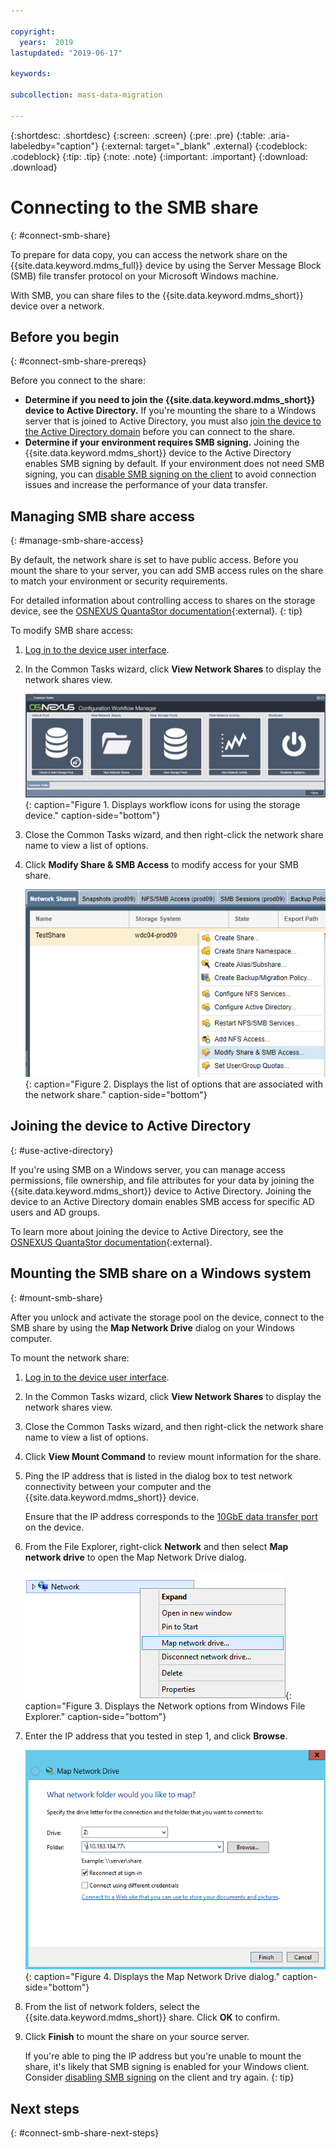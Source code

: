```yaml
---

copyright:
  years:  2019
lastupdated: "2019-06-17"

keywords:

subcollection: mass-data-migration

---
```


{:shortdesc: .shortdesc}
{:screen: .screen}
{:pre: .pre}
{:table: .aria-labeledby="caption"}
{:external: target="_blank" .external}
{:codeblock: .codeblock}
{:tip: .tip}
{:note: .note}
{:important: .important}
{:download: .download}

# Connecting to the SMB share
{: #connect-smb-share}

To prepare for data copy, you can access the network share on the {{site.data.keyword.mdms_full}} device by using the Server Message Block (SMB) file transfer protocol on your Microsoft Windows machine.

With SMB, you can share files to the {{site.data.keyword.mdms_short}} device over a network. 

## Before you begin
{: #connect-smb-share-prereqs}

Before you connect to the share:

- **Determine if you need to join the {{site.data.keyword.mdms_short}} device to Active Directory.** If you're mounting the share to a Windows server that is joined to Active Directory, you must also [join the device to the Active Directory domain](#use-active-directory) before you can connect to the share.
- **Determine if your environment requires SMB signing.** Joining the {{site.data.keyword.mdms_short}} device to the Active Directory enables SMB signing by default. If your environment does not need SMB signing, you can [disable SMB signing on the client](/docs/infrastructure/mass-data-migration?topic=mass-data-migration-troubleshooting#unable-to-mount-smb-share) to avoid connection issues and increase the performance of your data transfer.

## Managing SMB share access
{: #manage-smb-share-access}

By default, the network share is set to have public access. Before you mount the share to your server, you can add SMB access rules on the share to match your environment or security requirements. 

For detailed information about controlling access to shares on the storage device, see the [OSNEXUS QuantaStor documentation](https://wiki.osnexus.com/index.php?title=Network_Shares){:external}.
{: tip}

To modify SMB share access:

1. [Log in to the device user interface](/docs/infrastructure/mass-data-migration?topic=mass-data-migration-access-ui#log-in-ui).
2. In the Common Tasks wizard, click **View Network Shares** to display the network shares view.

   ![Workflow icons](images/workflow.png){: caption="Figure 1. Displays workflow icons for using the storage device." caption-side="bottom"}
3. Close the Common Tasks wizard, and then right-click the network share name to view a list of options. 
4. Click **Modify Share & SMB Access** to modify access for your SMB share.

    ![description](images/add-smb-access.png){: caption="Figure 2. Displays the list of options that are associated with the network share." caption-side="bottom"}

## Joining the device to Active Directory
{: #use-active-directory}

If you're using SMB on a Windows server, you can manage access permissions, file ownership, and file attributes for your data by joining the {{site.data.keyword.mdms_short}} device to Active Directory. Joining the device to an Active Directory domain enables SMB access for specific AD users and AD groups. 

To learn more about joining the device to Active Directory, see the [OSNEXUS QuantaStor documentation](https://wiki.osnexus.com/index.php?title=Network_Shares#Joining_an_AD_Domain){:external}.

## Mounting the SMB share on a Windows system
{: #mount-smb-share}

After you unlock and activate the storage pool on the device, connect to the SMB share by using the **Map Network Drive** dialog on your Windows computer.

To mount the network share:

1. [Log in to the device user interface](/docs/infrastructure/mass-data-migration?topic=mass-data-migration-access-ui#log-in-ui).
2. In the Common Tasks wizard, click **View Network Shares** to display the network shares view.
3. Close the Common Tasks wizard, and then right-click the network share name to view a list of options. 
4. Click **View Mount Command** to review mount information for the share.
5. Ping the IP address that is listed in the dialog box to test network connectivity between your computer and the {{site.data.keyword.mdms_short}} device.

   Ensure that the IP address corresponds to the [10GbE data transfer port](/docs/infrastructure/mass-data-migration?topic=mass-data-migration-device-overview#network-settings) on the device. 
6. From the File Explorer, right-click **Network** and then select **Map network drive** to open the Map Network Drive dialog.

   ![Open map network drive dialog](images/map-network-drive.png){: caption="Figure 3. Displays the Network options from Windows File Explorer." caption-side="bottom"}
7. Enter the IP address that you tested in step 1, and click **Browse**.

   ![Connect to the network share](images/map-network-drive-dialog.png){: caption="Figure 4. Displays the Map Network Drive dialog." caption-side="bottom"}
8. From the list of network folders, select the {{site.data.keyword.mdms_short}} share. Click **OK** to confirm.
9. Click **Finish** to mount the share on your source server.

    If you're able to ping the IP address but you're unable to mount the share, it's likely that SMB signing is enabled for your Windows client. Consider [disabling SMB signing](/docs/infrastructure/mass-data-migration?topic=mass-data-migration-troubleshooting#unable-to-mount-smb-share) on the client and try again.
    {: tip} 

## Next steps
{: #connect-smb-share-next-steps}

